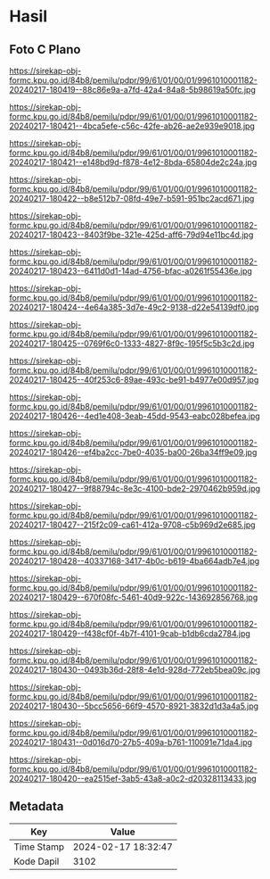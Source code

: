 # Hasil

## Foto C Plano

https://sirekap-obj-formc.kpu.go.id/84b8/pemilu/pdpr/99/61/01/00/01/9961010001182-20240217-180419--88c86e9a-a7fd-42a4-84a8-5b98619a50fc.jpg

https://sirekap-obj-formc.kpu.go.id/84b8/pemilu/pdpr/99/61/01/00/01/9961010001182-20240217-180421--4bca5efe-c56c-42fe-ab26-ae2e939e9018.jpg

https://sirekap-obj-formc.kpu.go.id/84b8/pemilu/pdpr/99/61/01/00/01/9961010001182-20240217-180421--e148bd9d-f878-4e12-8bda-65804de2c24a.jpg

https://sirekap-obj-formc.kpu.go.id/84b8/pemilu/pdpr/99/61/01/00/01/9961010001182-20240217-180422--b8e512b7-08fd-49e7-b591-951bc2acd671.jpg

https://sirekap-obj-formc.kpu.go.id/84b8/pemilu/pdpr/99/61/01/00/01/9961010001182-20240217-180423--8403f9be-321e-425d-aff6-79d94e11bc4d.jpg

https://sirekap-obj-formc.kpu.go.id/84b8/pemilu/pdpr/99/61/01/00/01/9961010001182-20240217-180423--6411d0d1-14ad-4756-bfac-a0261f55436e.jpg

https://sirekap-obj-formc.kpu.go.id/84b8/pemilu/pdpr/99/61/01/00/01/9961010001182-20240217-180424--4e64a385-3d7e-49c2-9138-d22e54139df0.jpg

https://sirekap-obj-formc.kpu.go.id/84b8/pemilu/pdpr/99/61/01/00/01/9961010001182-20240217-180425--0769f6c0-1333-4827-8f9c-195f5c5b3c2d.jpg

https://sirekap-obj-formc.kpu.go.id/84b8/pemilu/pdpr/99/61/01/00/01/9961010001182-20240217-180425--40f253c6-89ae-493c-be91-b4977e00d957.jpg

https://sirekap-obj-formc.kpu.go.id/84b8/pemilu/pdpr/99/61/01/00/01/9961010001182-20240217-180426--4ed1e408-3eab-45dd-9543-eabc028befea.jpg

https://sirekap-obj-formc.kpu.go.id/84b8/pemilu/pdpr/99/61/01/00/01/9961010001182-20240217-180426--ef4ba2cc-7be0-4035-ba00-26ba34ff9e09.jpg

https://sirekap-obj-formc.kpu.go.id/84b8/pemilu/pdpr/99/61/01/00/01/9961010001182-20240217-180427--9f88794c-8e3c-4100-bde2-2970462b959d.jpg

https://sirekap-obj-formc.kpu.go.id/84b8/pemilu/pdpr/99/61/01/00/01/9961010001182-20240217-180427--215f2c09-ca61-412a-9708-c5b969d2e685.jpg

https://sirekap-obj-formc.kpu.go.id/84b8/pemilu/pdpr/99/61/01/00/01/9961010001182-20240217-180428--40337168-3417-4b0c-b619-4ba664adb7e4.jpg

https://sirekap-obj-formc.kpu.go.id/84b8/pemilu/pdpr/99/61/01/00/01/9961010001182-20240217-180429--670f08fc-5461-40d9-922c-143692856768.jpg

https://sirekap-obj-formc.kpu.go.id/84b8/pemilu/pdpr/99/61/01/00/01/9961010001182-20240217-180429--f438cf0f-4b7f-4101-9cab-b1db6cda2784.jpg

https://sirekap-obj-formc.kpu.go.id/84b8/pemilu/pdpr/99/61/01/00/01/9961010001182-20240217-180430--0493b36d-28f8-4e1d-928d-772eb5bea09c.jpg

https://sirekap-obj-formc.kpu.go.id/84b8/pemilu/pdpr/99/61/01/00/01/9961010001182-20240217-180430--5bcc5656-66f9-4570-8921-3832d1d3a4a5.jpg

https://sirekap-obj-formc.kpu.go.id/84b8/pemilu/pdpr/99/61/01/00/01/9961010001182-20240217-180431--0d016d70-27b5-409a-b761-110091e71da4.jpg

https://sirekap-obj-formc.kpu.go.id/84b8/pemilu/pdpr/99/61/01/00/01/9961010001182-20240217-180420--ea2515ef-3ab5-43a8-a0c2-d20328113433.jpg


## Metadata

| Key        | Value               |
| ---------- | ------------------- |
| Time Stamp | 2024-02-17 18:32:47 |
| Kode Dapil | 3102                |




